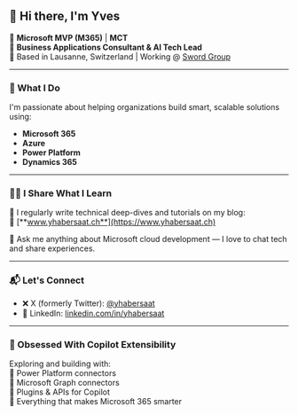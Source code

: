 ## 👋 Hi there, I'm Yves

🎯 **Microsoft MVP (M365)** | **MCT**  
🧠 **Business Applications Consultant & AI Tech Lead**  
📍 Based in Lausanne, Switzerland | Working @ [Sword Group](https://www.sword-group.com)

---

### 💼 What I Do

I'm passionate about helping organizations build smart, scalable solutions using:

- **Microsoft 365**
- **Azure**
- **Power Platform**
- **Dynamics 365**

---

### 🧑‍🏫 I Share What I Learn

📝 I regularly write technical deep-dives and tutorials on my blog:  
🔗 [**www.yhabersaat.ch**](https://www.yhabersaat.ch)

💬 Ask me anything about Microsoft cloud development — I love to chat tech and share experiences.

---

### 📬 Let's Connect

- ❌ X (formerly Twitter): [@yhabersaat](https://x.com/yhabersaat)   
- 💼 LinkedIn: [linkedin.com/in/yhabersaat](https://linkedin.com/in/yhabersaat)  

---

### 🤖 Obsessed With Copilot Extensibility

Exploring and building with:  
🔹 Power Platform connectors  
🔹 Microsoft Graph connectors  
🔹 Plugins & APIs for Copilot  
🔹 Everything that makes Microsoft 365 smarter  
